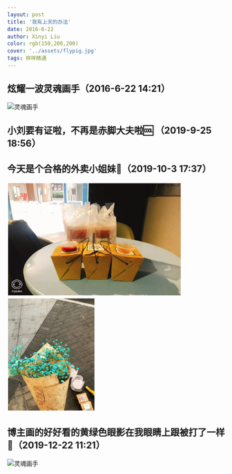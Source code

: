 ```yaml
---
layout: post
title: '我有上天的办法'
date: 2016-6-22
author: Xinyi Liu
color: rgb(150,200,200)
cover: '../assets/flypig.jpg'
tags: 样样精通
---
```


## 炫耀一波灵魂画手（2016-6-22 14:21）
![灵魂画手]({{"../assets/skill.jpg"|absolute_url}})

## 小刘要有证啦，不再是赤脚大夫啦🆒 （2019-9-25 18:56）
## 今天是个合格的外卖小姐妹💐（2019-10-3 17:37）
<div style="float:left;border:solid 1px 000;margin:2px;"><img src="/assets/wm1.jpeg" alt="screenshot" title="screenshot" width="400" height="260" ></div>
<div style="float:left;border:solid 1px 000;margin:2px;"><img src="/assets/wm2.jpeg" alt="screenshot" title="screenshot" width="200" height="260" ></div>
<div style="clear:both;"></div>

## 博主画的好好看的黄绿色眼影在我眼睛上跟被打了一样👋（2019-12-22 11:21）

![灵魂画手]({{"../assets/skill.jpg"|absolute_url}})
